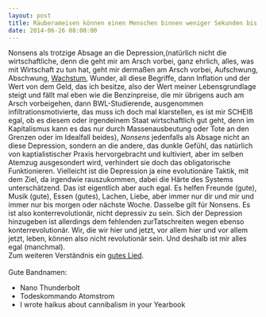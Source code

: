 ```yaml
---
layout: post
title: Räuberameisen können einen Menschen binnen weniger Sekunden bis auf die Knochen abnagen
date: 2014-06-26 08:00:00	
---
```






Nonsens als trotzige Absage an die Depression,(natürlich nicht die wirtschaftliche, denn die geht mir am Arsch vorbei, ganz ehrlich, alles, was mit Wirtschaft zu tun hat, geht mir dermaßen am Arsch vorbei, Aufschwung, Abschwung, [Wachstum](http://www.youtube.com/watch?v=7IpxhDRsgY0), Wunder, all diese Begriffe, dann Inflation und der Wert von dem Geld, das ich besitze, also der Wert meiner Lebensgrundlage steigt und fällt mal eben wie die Benzinpreise, die mir übrigens auch am Arsch vorbeigehen, dann BWL-Studierende, ausgenommen infiltrationsmotivierte, das muss ich doch mal klarstellen, es ist mir SCHEIß egal, ob es diesem oder irgendeinem Staat wirtschaftlich gut geht, denn im Kapitalismus kann es das nur durch Massenausbeutung oder Tote an den Grenzen oder im Idealfall beides), *Nonsens* jedenfalls als Absage nicht an diese Depression, sondern an die andere, das dunkle Gefühl, das natürlich von kaptialistischer Praxis hervorgebracht und kultiviert, aber im selben Atemzug ausgesondert wird, verhindert sie doch das obligatorische Funktionieren. Vielleicht ist die Depression ja eine evolutionäre Taktik, mit dem Ziel, da irgendwie rauszukommen, dabei die Härte des Systems unterschätzend. Das ist eigentlich aber auch egal. Es helfen Freunde (gute), Musik (gute), Essen (gutes), Lachen, Liebe, aber immer nur dir und mir und immer nur bis morgen oder nächste Woche. Dasselbe gilt für Nonsens. Es ist also konterrevolutionär, nicht depressiv zu sein. Sich der Depression hinzugeben ist allerdings dem fehlenden zurTatschreiten wegen ebenso konterrevolutionär. Wir, die wir hier und jetzt, vor allem hier und vor allem jetzt, leben, können also nicht revolutionär sein. Und deshalb ist mir alles egal (manchmal).<br>
Zum weiteren Verständnis ein [gutes Lied](http://www.youtube.com/watch?v=01Ij5j8hRuk).
   <br>
<br>
Gute Bandnamen:<br>
- Nano Thunderbolt<br>
- Todeskommando Atomstrom<br>
- I wrote haikus about cannibalism in your Yearbook<br>
<br>

